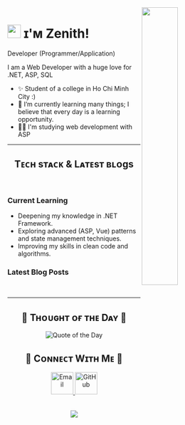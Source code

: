 <!--Night Owl image-->
<div>
<img align="right" width="40%" src="https://upload.wikimedia.org/wikipedia/commons/2/2b/Star_icon_2.svg">

</div>

<!--Header Name-->
# <img src="https://emojis.slackmojis.com/emojis/images/1531849430/4246/blob-sunglasses.gif?1531849430" width="30"/> ɪ'ᴍ Zenith! 
 Developer (Programmer/Application)
<br /> 

<!--Start Intro-->               
<p align="left">I am a Web Developer with a huge love for .NET, ASP, SQL</p>

- ✨ Student of a college in Ho Chi Minh City :)
- 🌱 I’m currently learning many things; I believe that every day is a learning opportunity.
- 💁‍♂️ I'm studying web development with ASP 

<!--Profile Count Badge-->

---

<!--Languages and Tools Section-->       
<h2 align="center">Tᴇᴄʜ sᴛᴀᴄᴋ & Lᴀᴛᴇsᴛ ʙʟᴏɡs</h2> 
<picture>
  <source media="(prefers-color-scheme: dark)" srcset="./Skills_Animation_Dark.gif">
  <source media="(prefers-color-scheme: light)" srcset="./Skills_Animation_White.gif">
</picture>
<br />

<h3 align="left">Current Learning</h3>
<ul align="left">
  <li>Deepening my knowledge in .NET Framework.</li>
  <li>Exploring advanced (ASP, Vue) patterns and state management techniques.</li>
  <li>Improving my skills in clean code and algorithms.</li>
</ul>
  
<h3 align="left">Latest Blog Posts</h3>
<ul align="left">
<!--   <li><a href="#">Blog Post Title 1</a></li>
  <li><a href="#">Blog Post Title 2</a></li>
  <li><a href="#">Blog Post Title 3</a></li> -->
</ul>
<br />

---

<!--Dynamic Quote card updates every day at 12 PM--> 
<h2 align="center">🌟 Tʜᴏᴜɢʜᴛ ᴏғ ᴛʜᴇ Dᴀʏ 🌟</h2>

<!--STARTS_HERE_QUOTE_CARD-->
<p align="center">
    <img src="https://readme-daily-quotes.vercel.app/api?author=Bill%20Gates&quote=It%20is%20fine%20to%20celebrate%20success%20but%20it%20is%20more%20important%20to%20heed%20the%20lessons%20of%20failure.&theme=dark&bg_color=220a28&author_color=ffeb95&accent_color=c56a90" alt="Quote of the Day">
</p>
<!--ENDS_HERE_QUOTE_CARD-->

<!--Contact Section--> 
<h2 align="center">🤝 Cᴏɴɴᴇᴄᴛ Wɪᴛʜ Mᴇ 🤝 </h2>
<div align="center">
  
<a href="mailto:haitt200456@gmail.com" target="_blank">
    <img src="https://img.icons8.com/color/50/000000/gmail.png" width="50" height="50" alt="Email" style="margin-bottom: 5px;" />
</a>

<a href="https://github.com/ThanhHai133" target="_blank">
    <img src="https://github.githubassets.com/images/modules/logos_page/GitHub-Mark.png" width="50" height="50" alt="GitHub" style="margin-bottom: 5px;" />
</a>

</div>
<br/>

<!--Footer--> 
<p align="center">
  <img src="https://capsule-render.vercel.app/api?type=waving&color=gradient&height=65&section=footer"/>
</p>
